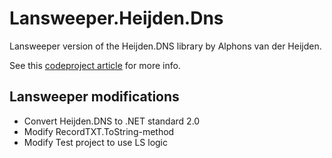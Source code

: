 # Lansweeper.Heijden.Dns

Lansweeper version of the Heijden.DNS library by Alphons van der Heijden. 

See this [codeproject article](https://www.codeproject.com/Articles/23673/DNS-NET-Resolver-C) for more info.

## Lansweeper modifications
- Convert Heijden.DNS to .NET standard 2.0
- Modify RecordTXT.ToString-method
- Modify Test project to use LS logic
